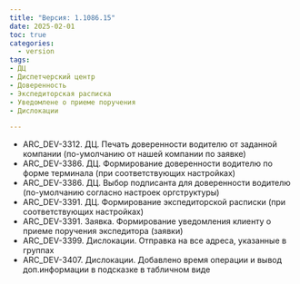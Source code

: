 ```yaml
---
title: "Версия: 1.1086.15"
date: 2025-02-01
toc: true
categories:
  - version
tags:
- ДЦ
- Диспетчерский центр
- Доверенность
- Экспедиторская расписка
- Уведомлене о приеме поручения
- Дислокации

---
```


-   ARC_DEV-3312. ДЦ. Печать доверенности водителю от заданной компании (по-умолчанию от нашей компании по заявке)
-   ARC_DEV-3386. ДЦ. Формирование доверенности водителю по форме терминала (при соответствующих настройках)
-   ARC_DEV-3386. ДЦ. Выбор подписанта для доверенности водителю (по-умолчанию согласно настроек оргструктуры)
-   ARC_DEV-3391. ДЦ. Формирование экспедиторской расписки (при соответствующих настройках)
-   ARC_DEV-3391. Заявка. Формирование уведомления клиенту о приеме поручения экспедитора (заявки)
-   ARC_DEV-3399. Дислокации. Отправка на все адреса, указанные в группах
-   ARC_DEV-3407. Дислокации. Добавлено время операции и вывод доп.информации в подсказке в табличном виде
